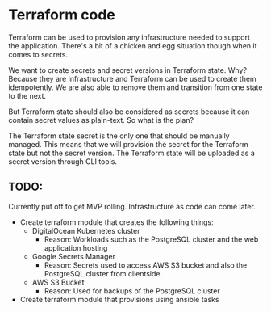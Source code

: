 # Terraform code

Terraform can be used to provision any infrastructure needed to support the application.  There's a
bit of a chicken and egg situation though when it comes to secrets.

We want to create secrets and secret versions in Terraform state. Why? Because they are
infrastructure and Terraform can be used to create them idempotently. We are also able to remove
them and transition from one state to the next.

But Terraform state should also be considered as secrets because it can contain secret values as
plain-text. So what is the plan?

The Terraform state secret is the only one that should be manually managed. This means that we will
provision the secret for the Terraform state but not the secret version. The Terraform state will be
uploaded as a secret version through CLI tools.

## TODO:

Currently put off to get MVP rolling. Infrastructure as code can come later.

* Create terraform module that creates the following things:
  * DigitalOcean Kubernetes cluster
    * Reason: Workloads such as the PostgreSQL cluster and the web application hosting
  * Google Secrets Manager
    * Reason: Secrets used to access AWS S3 bucket and also the PostgreSQL cluster from clientside.
  * AWS S3 Bucket
    * Reason: Used for backups of the PostgreSQL cluster
* Create terraform module that provisions using ansible tasks
